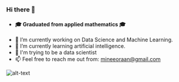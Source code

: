 ### Hi there 👋


- #### :mortar_board: Graduated from applied mathematics 🎓
- 🔭 I’m currently working on Data Science and Machine Learning.
- 🌱 I’m currently learning artificial intelligence.
- 💖 I'm trying to be a data scientist
- 📫 Feel free to reach me out from: mineeoraan@gmail.com


![alt-text](https://tenor.com/view/rage-faces-seriously-irritated-gif-15388099.gif)


